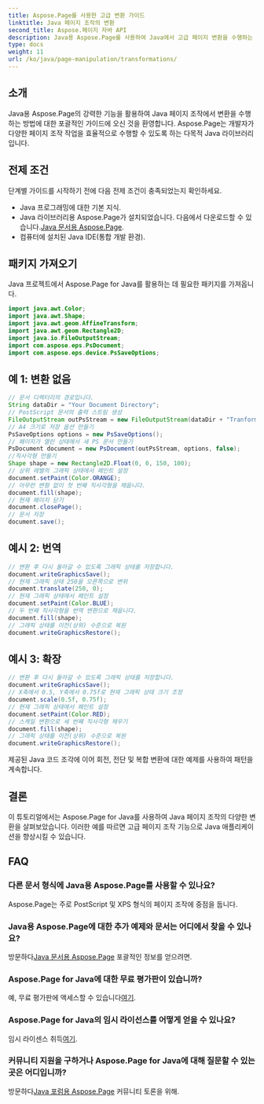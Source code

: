 ```yaml
---
title: Aspose.Page를 사용한 고급 변환 가이드
linktitle: Java 페이지 조작의 변환
second_title: Aspose.페이지 자바 API
description: Java용 Aspose.Page를 사용하여 Java에서 고급 페이지 변환을 수행하는 방법을 알아보세요. 강력한 조작 기능으로 Java 애플리케이션을 강화하세요.
type: docs
weight: 11
url: /ko/java/page-manipulation/transformations/
---
```

## 소개
Java용 Aspose.Page의 강력한 기능을 활용하여 Java 페이지 조작에서 변환을 수행하는 방법에 대한 포괄적인 가이드에 오신 것을 환영합니다. Aspose.Page는 개발자가 다양한 페이지 조작 작업을 효율적으로 수행할 수 있도록 하는 다목적 Java 라이브러리입니다.
## 전제 조건
단계별 가이드를 시작하기 전에 다음 전제 조건이 충족되었는지 확인하세요.
- Java 프로그래밍에 대한 기본 지식.
-  Java 라이브러리용 Aspose.Page가 설치되었습니다. 다음에서 다운로드할 수 있습니다.[Java 문서용 Aspose.Page](https://reference.aspose.com/page/java/).
- 컴퓨터에 설치된 Java IDE(통합 개발 환경).
## 패키지 가져오기
Java 프로젝트에서 Aspose.Page for Java를 활용하는 데 필요한 패키지를 가져옵니다.
```java
import java.awt.Color;
import java.awt.Shape;
import java.awt.geom.AffineTransform;
import java.awt.geom.Rectangle2D;
import java.io.FileOutputStream;
import com.aspose.eps.PsDocument;
import com.aspose.eps.device.PsSaveOptions;

```
## 예 1: 변환 없음
```java
// 문서 디렉터리의 경로입니다.
String dataDir = "Your Document Directory";
// PostScript 문서의 출력 스트림 생성
FileOutputStream outPsStream = new FileOutputStream(dataDir + "Tranformations_outPS.ps");
// A4 크기로 저장 옵션 만들기
PsSaveOptions options = new PsSaveOptions();
// 페이지가 열린 상태에서 새 PS 문서 만들기
PsDocument document = new PsDocument(outPsStream, options, false);
//직사각형 만들기
Shape shape = new Rectangle2D.Float(0, 0, 150, 100);
// 상위 레벨의 그래픽 상태에서 페인트 설정
document.setPaint(Color.ORANGE);
// 아무런 변형 없이 첫 번째 직사각형을 채웁니다.
document.fill(shape);
// 현재 페이지 닫기
document.closePage();
// 문서 저장
document.save();
```
## 예시 2: 번역
```java
// 변환 후 다시 돌아갈 수 있도록 그래픽 상태를 저장합니다.
document.writeGraphicsSave();
// 현재 그래픽 상태 250을 오른쪽으로 변위
document.translate(250, 0);
// 현재 그래픽 상태에서 페인트 설정
document.setPaint(Color.BLUE);
// 두 번째 직사각형을 번역 변환으로 채웁니다.
document.fill(shape);
// 그래픽 상태를 이전(상위) 수준으로 복원
document.writeGraphicsRestore();
```
## 예시 3: 확장
```java
// 변환 후 다시 돌아갈 수 있도록 그래픽 상태를 저장합니다.
document.writeGraphicsSave();
// X축에서 0.5, Y축에서 0.75f로 현재 그래픽 상태 크기 조정
document.scale(0.5f, 0.75f);
// 현재 그래픽 상태에서 페인트 설정
document.setPaint(Color.RED);
// 스케일 변환으로 세 번째 직사각형 채우기
document.fill(shape);
// 그래픽 상태를 이전(상위) 수준으로 복원
document.writeGraphicsRestore();
```
제공된 Java 코드 조각에 이어 회전, 전단 및 복합 변환에 대한 예제를 사용하여 패턴을 계속합니다.
## 결론
이 튜토리얼에서는 Aspose.Page for Java를 사용하여 Java 페이지 조작의 다양한 변환을 살펴보았습니다. 이러한 예를 따르면 고급 페이지 조작 기능으로 Java 애플리케이션을 향상시킬 수 있습니다.
## FAQ
### 다른 문서 형식에 Java용 Aspose.Page를 사용할 수 있나요?
Aspose.Page는 주로 PostScript 및 XPS 형식의 페이지 조작에 중점을 둡니다.
### Java용 Aspose.Page에 대한 추가 예제와 문서는 어디에서 찾을 수 있나요?
 방문하다[Java 문서용 Aspose.Page](https://reference.aspose.com/page/java/) 포괄적인 정보를 얻으려면.
### Aspose.Page for Java에 대한 무료 평가판이 있습니까?
 예, 무료 평가판에 액세스할 수 있습니다[여기](https://releases.aspose.com/).
### Aspose.Page for Java의 임시 라이선스를 어떻게 얻을 수 있나요?
 임시 라이센스 취득[여기](https://purchase.aspose.com/temporary-license/).
### 커뮤니티 지원을 구하거나 Aspose.Page for Java에 대해 질문할 수 있는 곳은 어디입니까?
 방문하다[Java 포럼용 Aspose.Page](https://forum.aspose.com/c/page/39) 커뮤니티 토론을 위해.